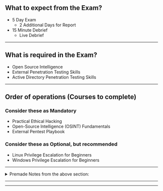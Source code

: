 ## What to expect from the Exam?
- 5 Day Exam
	- 2 Additional Days for Report
- 15 Minute Debrief
	- Live Debrief

-----
## What is required in the Exam?
- Open Source Intelligence
- External Penetration Testing Skills
- Active Directory Penetration Testing Skills

-----
## Order of operations (Courses to complete)
### Consider these as Mandatory
- Practical Ethical Hacking
- Open-Source Intelligence (OSINT) Fundamentals
- External Pentest Playbook
### Consider these as Optional, but recommended
- Linux Privilege Escalation for Beginners
- Windows Privilege Escalation for Beginners

-----
<details>
  <summary>Premade Notes from the above section: </summary>

Premade Notes from the above section:
Many students take this course to obtain the [Practical Network Penetration Tester (PNPT)](https://certifications.tcm-sec.com/pnpt/) certification. If you are one of those students, please read on. If not, you can safely move on to the course introduction!

The PNPT certification exam is a one-of-a-kind ethical hacking certification exam that assesses a student’s ability to perform an external and internal network penetration test at a professional level. Students will have **five (5) full days** to complete the assessment and an additional **two (2) days** to write a professional report.

In order to receive the certification, a student must:

- Perform Open-Source Intelligence (OSINT) to gather intel on how to properly attack the network
- Leverage their Active Directory exploitation skillsets to perform A/V and egress bypassing, lateral and vertical network movements, and ultimately compromise the exam Domain Controller
- Provide a detailed, professionally written report
- Perform a live 15-minute report debrief in front of our assessors, comprised of all senior penetration testers

It is highly recommended that you complete the following courses in order before attempting the exam:

1. Practical Ethical Hacking (this course)
2. Open Source Intelligence (OSINT) Fundamentals
3. External Pentest Playbook

Optional courses, which may add value, include:

1. Linux Privilege Escalation for Beginners
2. Windows Privilege Escalation for Beginners

Best of luck on your exam journey. We hope to see you certified soon!

</details>

-----
-----

